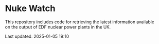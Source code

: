 # Nuke Watch

This repository includes code for retrieving the latest information available on the output of EDF nuclear power plants in the UK.

Last updated: 2025-01-05 19:10